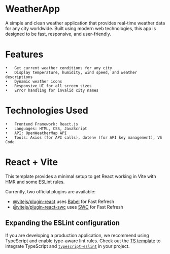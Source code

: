 # WeatherApp

A simple and clean weather application that provides real-time weather data for any city worldwide. Built using modern web technologies, this app is designed to be fast, responsive, and user-friendly.

# Features
	•	Get current weather conditions for any city
	•	Display temperature, humidity, wind speed, and weather descriptions
	•	Dynamic weather icons
	•	Responsive UI for all screen sizes
	•	Error handling for invalid city names
# Technologies Used
	•	Frontend Framework: React.js
	•	Languages: HTML, CSS, JavaScript
	•	API: OpenWeatherMap API
	•	Tools: Axios (for API calls), dotenv (for API key management), VS Code



# React + Vite

This template provides a minimal setup to get React working in Vite with HMR and some ESLint rules.

Currently, two official plugins are available:

- [@vitejs/plugin-react](https://github.com/vitejs/vite-plugin-react/blob/main/packages/plugin-react/README.md) uses [Babel](https://babeljs.io/) for Fast Refresh
- [@vitejs/plugin-react-swc](https://github.com/vitejs/vite-plugin-react-swc) uses [SWC](https://swc.rs/) for Fast Refresh

## Expanding the ESLint configuration

If you are developing a production application, we recommend using TypeScript and enable type-aware lint rules. Check out the [TS template](https://github.com/vitejs/vite/tree/main/packages/create-vite/template-react-ts) to integrate TypeScript and [`typescript-eslint`](https://typescript-eslint.io) in your project.
